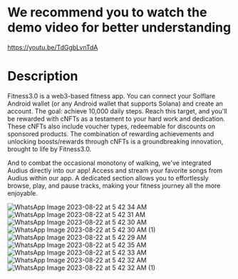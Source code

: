 # We recommend you to watch the demo video for better understanding
https://youtu.be/TdGgbLvnTdA 

# Description
Fitness3.0 is a web3-based fitness app. You can connect your Solflare Android wallet (or any Android wallet that supports Solana) and create an account. The goal: achieve 10,000 daily steps. Reach this target, and you'll be rewarded with cNFTs as a testament to your hard work and dedication. These cNFTs also include voucher types, redeemable for discounts on sponsored products. The combination of rewarding achievements and unlocking boosts/rewards through cNFTs is a groundbreaking innovation, brought to life by Fitness3.0.

And to combat the occasional monotony of walking, we've integrated Audius directly into our app! Access and stream your favorite songs from Audius within our app. A dedicated section allows you to effortlessly browse, play, and pause tracks, making your fitness journey all the more enjoyable.

![WhatsApp Image 2023-08-22 at 5 42 34 AM](https://github.com/raehat/fitness3/assets/77321971/5e9802b1-d648-416f-81f2-c729213317bc)
![WhatsApp Image 2023-08-22 at 5 42 31 AM](https://github.com/raehat/fitness3/assets/77321971/447b3734-5ea7-4c91-8cc4-cfbe039753fb)
![WhatsApp Image 2023-08-22 at 5 42 30 AM](https://github.com/raehat/fitness3/assets/77321971/501d17df-6002-44d9-9022-661f79ba9fc6)
![WhatsApp Image 2023-08-22 at 5 42 30 AM (1)](https://github.com/raehat/fitness3/assets/77321971/8ed313e4-9821-4b22-9982-ae7fe55bc8e9)
![WhatsApp Image 2023-08-22 at 5 42 29 AM](https://github.com/raehat/fitness3/assets/77321971/d2d78c6e-b821-42c4-8ef9-2317fa65409e)
![WhatsApp Image 2023-08-22 at 5 42 35 AM](https://github.com/raehat/fitness3/assets/77321971/263da55b-8fcd-4f9c-aa2b-a56af29e74e3)
![WhatsApp Image 2023-08-22 at 5 42 33 AM](https://github.com/raehat/fitness3/assets/77321971/92ac349e-10c9-4e84-9699-97fb785d52a5)
![WhatsApp Image 2023-08-22 at 5 42 32 AM](https://github.com/raehat/fitness3/assets/77321971/5a3dd13d-6f17-4f43-92f4-c6e91faf25ea)
![WhatsApp Image 2023-08-22 at 5 42 32 AM (1)](https://github.com/raehat/fitness3/assets/77321971/5546020e-704e-4f18-ba14-865bf4779445)
 
